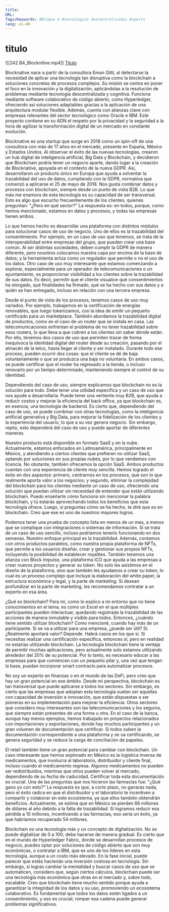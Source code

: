 ```yaml
---
title: 
URL: 
Tags/Keywords: #Bloque 4 #tecnologias descentralizadas #xperts
lang: es-AR
---
```

# titulo
![[242.B4_Blocknitive.mp4]]
[Titulo](URL)

Blocknative nace a partir de la consultora Eman Gitti, al detectarse la necesidad de aplicar una tecnología tan disruptiva como la blockchain a soluciones concretas de procesos complejos. Su misión se centra en poner el foco en la innovación y la digitalización, aplicándolas a la resolución de problemas mediante tecnología descentralizada y cognitiva. Funciona mediante software colaborativo de código abierto, como Hyperledger, ofreciendo así soluciones adaptables gracias a la aplicación de una arquitectura modular flexible. Además, cuenta con alianzas clave con empresas relevantes del sector tecnológico como Oracle e IBM. Este proyecto contiene en su ADN el respeto por la privacidad y la seguridad a la hora de agilizar la transformación digital de un mercado en constante evolución.

Blocknative es una startup que surge en 2018 como un spin-off de una consultora con más de 17 años en el mercado, presente en España, México y Estados Unidos. Al observar el éxito de las nuevas tecnologías, crearon un hub digital de inteligencia artificial, Big Data y Blockchain, y decidieron que Blockchain podría tener un negocio aparte, dando lugar a la creación de Blocknative, apoyada en el contexto de la nueva GDPR. Así, desarrollaron un producto único en Europa que ayuda a solventar la trazabilidad del uso de datos, cumpliendo con la GDPR, normativa que comenzó a aplicarse el 25 de mayo de 2018. Nos gusta combinar datos y procesos con blockchain, siempre desde un punto de vista B2B. Lo que más me enamora de esta tecnología es su capacidad de ser transversal. Esto es algo que escucho frecuentemente de los clientes, quienes preguntan: "¿Pero en qué sector?" La respuesta es: en todos, porque, como hemos mencionado, estamos en datos y procesos, y todas las empresas tienen ambos.

Lo que hemos hecho es desarrollar una plataforma con distintos módulos para solucionar casos de uso de negocio. Uno de ellos es la trazabilidad del consentimiento. Por ejemplo, en un caso de uso que tenemos, se trata de la interoperabilidad entre empresas del grupo, que pueden crear una base común. Al ser distintas sociedades, deben cumplir la GDPR de manera diferente, pero nosotros colocamos nuestra capa por encima de la base de datos, y la herramienta actúa como un regulador que permite o no el uso de los datos. Otro caso de uso muy interesante que estamos comenzando a explorar, especialmente para un operador de telecomunicaciones o un ayuntamiento, es proporcionar visibilidad a los clientes sobre la trazabilidad de sus datos. Es decir, permitir que el cliente visualice qué consentimientos ha otorgado, qué finalidades ha firmado, qué se ha hecho con sus datos y a quién se han entregado, incluso en relación con una tercera empresa.

Desde el punto de vista de los procesos, tenemos casos de uso muy variados. Por ejemplo, trabajamos en la certificación de energías renovables, que luego tokenizamos, con la idea de emitir un pequeño certificado para un marketplace. También abordamos la trazabilidad digital de productos, como en el caso de un router que se instala en casa. Las telecomunicaciones enfrentan el problema de no tener trazabilidad sobre esos routers, lo que lleva a que cobren a los clientes sin saber dónde están. Por ello, tenemos dos casos de uso que permiten trazar de forma inequívoca la identidad digital del router desde su creación, pasando por el almacén de la telco, hasta llegar al cliente y ser instalado. Durante todo ese proceso, pueden ocurrir dos cosas: que el cliente se dé de baja voluntariamente o que se produzca una baja no voluntaria. En ambos casos, se puede certificar que el router ha regresado a la tienda, o incluso renovarlo por un tiempo determinado, manteniendo siempre el control de su identidad.

Dependiendo del caso de uso, siempre explicamos que blockchain no es la solución para todo. Debe tener una utilidad específica y un caso de uso que nos ayude a desarrollarla. Puede tener una vertiente muy B2B, que ayuda a reducir costos y mejorar la eficiencia del back office, ya que blockchain es, en esencia, una tecnología de backend. Es cierto que, dependiendo del caso de uso, se puede combinar con otras tecnologías, como la inteligencia artificial generativa y Big Data, para mejorar la fidelización de los clientes y la experiencia del usuario, lo que a su vez genera negocio. Sin embargo, repito, esto dependerá del caso de uso y puede aportar de diferentes maneras.

Nuestro producto está disponible en formato SaaS y en la nube. Actualmente, estamos enfocados en Latinoamérica, principalmente en México, y atendiendo a ciertos clientes que prefieren no utilizar SaaS, optando por soluciones en sus propias nubes, por lo que vendemos con licencia. No obstante, también ofrecemos la opción SaaS. Ambos productos cuentan con una experiencia de cliente muy sencilla. Hemos logrado el éxito en dos aspectos: primero, centrarnos en los procesos, que son lo que realmente aporta valor a los negocios; y segundo, eliminar la complejidad del blockchain para los clientes mediante un caso de uso, ofreciendo una solución que puedan utilizar sin necesidad de entender que están utilizando blockchain. Puedo enseñarte cómo funciona sin mencionar la palabra blockchain, y tú estarás aprovechando todos los beneficios que esta tecnología ofrece. Luego, si preguntas cómo se ha hecho, te diré que es en blockchain. Creo que ese es uno de nuestros mayores logros.

Podemos tener una prueba de concepto lista en menos de un mes, a menos que se complique con integraciones o sistemas de información. Si se trata de un caso de uso sencillo, incluso podríamos tenerlo funcionando en dos semanas. Nuestro enfoque principal es la trazabilidad. Además, contamos con otros productos paralelos, como nuestra propia plataforma de NFTs, que permite a los usuarios diseñar, crear y gestionar sus propios NFTs, incluyendo la posibilidad de establecer royalties. También tenemos una alianza con Block Impulse, una plataforma ICO que ayuda a las empresas a crear nuevos proyectos y generar su token. No solo les asistimos en el diseño de la plataforma, sino que también les ayudamos a crear su token, lo cual es un proceso complejo que incluye la elaboración del white paper, la estructura económica y legal, y la parte de marketing. Si desean profundizar en la parte de marketing, les recomendamos contratar a un experto en esa área.

¿Qué es blockchain? Para mí, como lo explico a mi entorno que no tiene conocimientos en el tema, es como un Excel en el que múltiples participantes pueden interactuar, quedando registrada la trazabilidad de las acciones de manera inmutable y visible para todos. Entonces, ¿cuándo tiene sentido utilizar blockchain? Como mencioné, cuando hay más de un participante. Si se va a utilizar para una empresa, ¿puede ser útil? Sí. ¿Realmente aportará valor? Depende. Habrá casos en los que sí. Si necesitas realizar una certificación específica, entonces sí, pero en realidad no estarías utilizando blockchain. La tecnología blockchain tiene la ventaja de permitir muchas aplicaciones, pero actualmente solo estamos utilizando alrededor del 20% de su potencial. Por lo tanto, es necesario educar a las empresas para que comiencen con un pequeño pilar y, una vez que tengan la base, puedan incorporar smart contracts para automatizar procesos.

No soy un experto en finanzas o en el mundo de las DeFi, pero creo que hay un gran potencial en ese ámbito. Desde mi perspectiva, blockchain es tan transversal que puede aplicarse a todos los sectores. Sin embargo, es cierto que las empresas que adoptan esta tecnología suelen ser aquellas con capacidad de inversión e innovación, que están dispuestas a ser pioneras en su implementación para mejorar la eficiencia. Otros sectores que considero muy interesantes son las telecomunicaciones y los seguros, que siempre están presentes de una forma u otra. En el caso de la banca, aunque hay menos ejemplos, hemos trabajado en proyectos relacionados con importaciones y exportaciones, donde hay muchos participantes y un gran volumen de documentación que certificar. Si todos suben la documentación correspondiente a una plataforma y se va certificando, se genera seguridad y se reduce la carga de conciliación de papeleo.

El retail también tiene un gran potencial para cambiar con blockchain. Un caso interesante que hemos explorado en México es la logística inversa de medicamentos, que involucra al laboratorio, distribuidor y cliente final, incluso cuando el medicamento regresa. Algunos medicamentos no pueden ser redistribuidos, mientras que otros pueden volver al mercado, dependiendo de su fecha de caducidad. Certificar toda esta documentación es crucial. Una de las preguntas que nos hicieron las farmacias fue: "¿Qué gano yo con esto?" La respuesta es que, a corto plazo, no ganarás nada, pero el éxito radica en que el distribuidor y el laboratorio te incentiven a compartir y colaborar en este ecosistema, ya que ellos también obtendrán beneficios. Actualmente, se estima que en México se pierden 66 millones de dólares al año debido a la falta de trazabilidad. Si logramos reducir esa pérdida a 10 millones, incentivando a las farmacias, eso sería un éxito, ya que habríamos recuperado 54 millones.

Blockchain es una tecnología más y un concepto de digitalización. No se puede digitalizar de 0 a 100; debe hacerse de manera gradual. Es cierto que en el mundo de Hyperledger Fabric, donde se desarrollan procesos de negocio, puedes optar por soluciones de código abierto que son muy económicas, o contratar a IBM, que es uno de los líderes en esta tecnología, aunque a un costo más elevado. En la fase inicial, puede parecer que estás haciendo una inversión costosa en tecnología. Sin embargo, si logras cambiar la mentalidad y buscar casos de uso que se automaticen, considero que, según ciertos cálculos, blockchain puede ser una tecnología más económica que otras en el mercado y, sobre todo, escalable. Creo que blockchain tiene mucho sentido porque ayuda a garantizar la integridad de los datos y su uso, promoviendo un ecosistema colaborativo. Es fundamental que todos los datos estén ligados a un consentimiento, y eso es crucial; romper esa cadena puede generar problemas significativos.